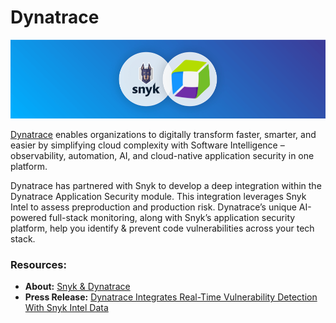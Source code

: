 # Dynatrace

![](../../.gitbook/assets/snyk-dynatrace.png)

[Dynatrace](https://www.dynatrace.com/) enables organizations to digitally transform faster, smarter, and easier by simplifying cloud complexity with Software Intelligence – observability, automation, AI, and cloud-native application security in one platform.

Dynatrace has partnered with Snyk to develop a deep integration within the Dynatrace Application Security module. This integration leverages Snyk Intel to assess preproduction and production risk. Dynatrace’s unique AI-powered full-stack monitoring, along with Snyk’s application security platform, help you identify & prevent code vulnerabilities across your tech stack.

### Resources:

* **About:** [Snyk & Dynatrace](https://www.dynatrace.com/integrations/snyk/)
* **Press Release:** [Dynatrace Integrates Real-Time Vulnerability Detection With Snyk Intel Data](https://ir.dynatrace.com/news-events/press-releases/detail/184/dynatrace-integrates-real-time-vulnerability-detection-with)

